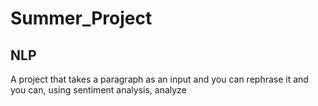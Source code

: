 # Summer_Project
## NLP
A project that takes a paragraph as an input and you can rephrase it and you can, using sentiment analysis, analyze 
